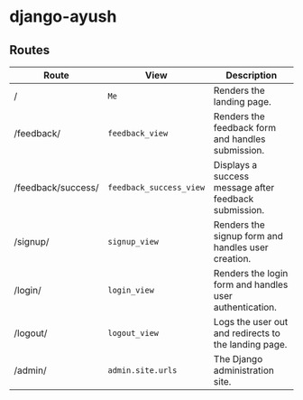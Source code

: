# django-ayush

## Routes

| Route                  | View                  | Description                                      |
| ---------------------- | --------------------- | ------------------------------------------------ |
| /                      | `Me`                  | Renders the landing page.                        |
| /feedback/             | `feedback_view`       | Renders the feedback form and handles submission.|
| /feedback/success/     | `feedback_success_view` | Displays a success message after feedback submission.|
| /signup/               | `signup_view`         | Renders the signup form and handles user creation.|
| /login/                | `login_view`          | Renders the login form and handles user authentication.|
| /logout/               | `logout_view`         | Logs the user out and redirects to the landing page.|
| /admin/                | `admin.site.urls`     | The Django administration site.                  |